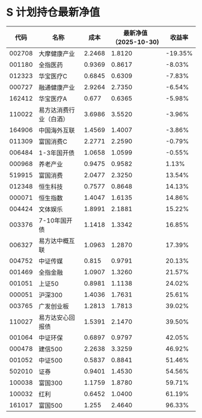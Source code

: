 # S 计划持仓最新净值
| 代码 | 名称 | 成本 | 最新净值（2025-10-30) | 收益率 |
| --- | --- | --- | --- | --- |
| 002708 | 大摩健康产业 | 2.2468 | 1.8120 | -19.35% |
| 001180 | 全指医药 | 0.9369 | 0.8617 | -8.03% |
| 012323 | 华宝医疗C | 0.6845 | 0.6309 | -7.83% |
| 000727 | 融通健康产业 | 2.9264 | 2.7350 | -6.54% |
| 162412 | 华宝医疗A | 0.677 | 0.6365 | -5.98% |
| 110022 | 易方达消费行业（白酒） | 3.6986 | 3.5520 | -3.96% |
| 164906 | 中国海外互联 | 1.4569 | 1.4007 | -3.86% |
| 011309 | 富国消费C | 2.2771 | 2.2590 | -0.79% |
| 006484 | 1-3年国开债 | 1.0658 | 1.0599 | -0.55% |
| 000968 | 养老产业 | 0.9475 | 0.9582 | 1.13% |
| 519915 | 富国消费 | 2.0477 | 2.3250 | 13.54% |
| 012348 | 恒生科技 | 0.7577 | 0.8648 | 14.13% |
| 000071 | 恒生指数 | 1.4047 | 1.6135 | 14.86% |
| 004424 | 文体娱乐 | 1.8991 | 2.1881 | 15.22% |
| 003376 | 7-10年国开债 | 1.1418 | 1.3342 | 16.85% |
| 006327 | 易方达中概互联 | 1.0963 | 1.2870 | 17.39% |
| 004752 | 中证传媒 | 0.815 | 0.9791 | 20.13% |
| 001469 | 全指金融 | 1.0907 | 1.3260 | 21.57% |
| 001051 | 上证50 | 0.8981 | 1.1138 | 24.02% |
| 000051 | 沪深300 | 1.4036 | 1.7631 | 25.61% |
| 003765 | 广发创业板 | 1.2813 | 1.7813 | 39.02% |
| 110027 | 易方达安心回报债 | 1.5391 | 2.1470 | 39.50% |
| 001064 | 中证环保 | 0.6897 | 0.9797 | 42.05% |
| 000478 | 建信500 | 2.2638 | 3.3259 | 46.92% |
| 001052 | 中证500 | 0.5837 | 0.8841 | 51.46% |
| 502010 | 证券 | 0.9401 | 1.4530 | 54.56% |
| 100038 | 富国300 | 1.1759 | 1.8780 | 59.71% |
| 100032 | 红利 | 0.6452 | 1.0400 | 61.19% |
| 161017 | 富国500 | 1.255 | 2.4640 | 96.33% |

